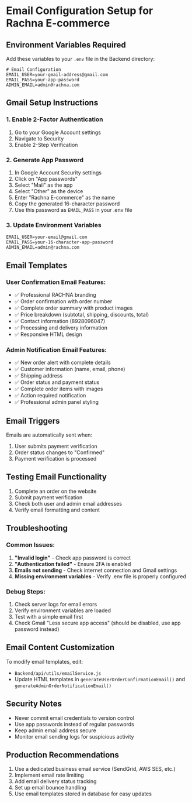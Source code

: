 # Email Configuration Setup for Rachna E-commerce

## Environment Variables Required

Add these variables to your `.env` file in the Backend directory:

```env
# Email Configuration
EMAIL_USER=your-gmail-address@gmail.com
EMAIL_PASS=your-app-password
ADMIN_EMAIL=admin@rachna.com
```

## Gmail Setup Instructions

### 1. Enable 2-Factor Authentication
1. Go to your Google Account settings
2. Navigate to Security
3. Enable 2-Step Verification

### 2. Generate App Password
1. In Google Account Security settings
2. Click on "App passwords"
3. Select "Mail" as the app
4. Select "Other" as the device
5. Enter "Rachna E-commerce" as the name
6. Copy the generated 16-character password
7. Use this password as `EMAIL_PASS` in your .env file

### 3. Update Environment Variables
```env
EMAIL_USER=your-email@gmail.com
EMAIL_PASS=your-16-character-app-password
ADMIN_EMAIL=admin@rachna.com
```

## Email Templates

### User Confirmation Email Features:
- ✅ Professional RACHNA branding
- ✅ Order confirmation with order number
- ✅ Complete order summary with product images
- ✅ Price breakdown (subtotal, shipping, discounts, total)
- ✅ Contact information (8928096047)
- ✅ Processing and delivery information
- ✅ Responsive HTML design

### Admin Notification Email Features:
- ✅ New order alert with complete details
- ✅ Customer information (name, email, phone)
- ✅ Shipping address
- ✅ Order status and payment status
- ✅ Complete order items with images
- ✅ Action required notification
- ✅ Professional admin panel styling

## Email Triggers

Emails are automatically sent when:
1. User submits payment verification
2. Order status changes to "Confirmed"
3. Payment verification is processed

## Testing Email Functionality

1. Complete an order on the website
2. Submit payment verification
3. Check both user and admin email addresses
4. Verify email formatting and content

## Troubleshooting

### Common Issues:
1. **"Invalid login"** - Check app password is correct
2. **"Authentication failed"** - Ensure 2FA is enabled
3. **Emails not sending** - Check internet connection and Gmail settings
4. **Missing environment variables** - Verify .env file is properly configured

### Debug Steps:
1. Check server logs for email errors
2. Verify environment variables are loaded
3. Test with a simple email first
4. Check Gmail "Less secure app access" (should be disabled, use app password instead)

## Email Content Customization

To modify email templates, edit:
- `Backend/api/utils/emailService.js`
- Update HTML templates in `generateUserOrderConfirmationEmail()` and `generateAdminOrderNotificationEmail()`

## Security Notes

- Never commit email credentials to version control
- Use app passwords instead of regular passwords
- Keep admin email address secure
- Monitor email sending logs for suspicious activity

## Production Recommendations

1. Use a dedicated business email service (SendGrid, AWS SES, etc.)
2. Implement email rate limiting
3. Add email delivery status tracking
4. Set up email bounce handling
5. Use email templates stored in database for easy updates

